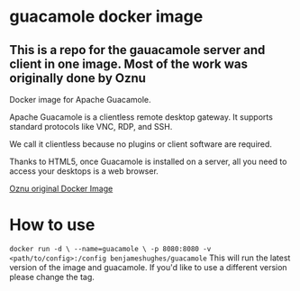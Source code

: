 # guacamole docker image
## This is a repo for the gauacamole server and client in one image. Most of the work was originally done by Oznu

Docker image for Apache Guacamole.

Apache Guacamole is a clientless remote desktop gateway. It supports standard protocols like VNC, RDP, and SSH.

We call it clientless because no plugins or client software are required.

Thanks to HTML5, once Guacamole is installed on a server, all you need to access your desktops is a web browser.

[Oznu original Docker Image](https://hub.docker.com/r/oznu/guacamole/)

# How to use
` docker run -d \
  --name=guacamole \
  -p 8080:8080
  -v <path/to/config>:/config
  benjameshughes/guacamole
`
This will run the latest version of the image and guacamole. If you'd like to use a different version please change the tag.
